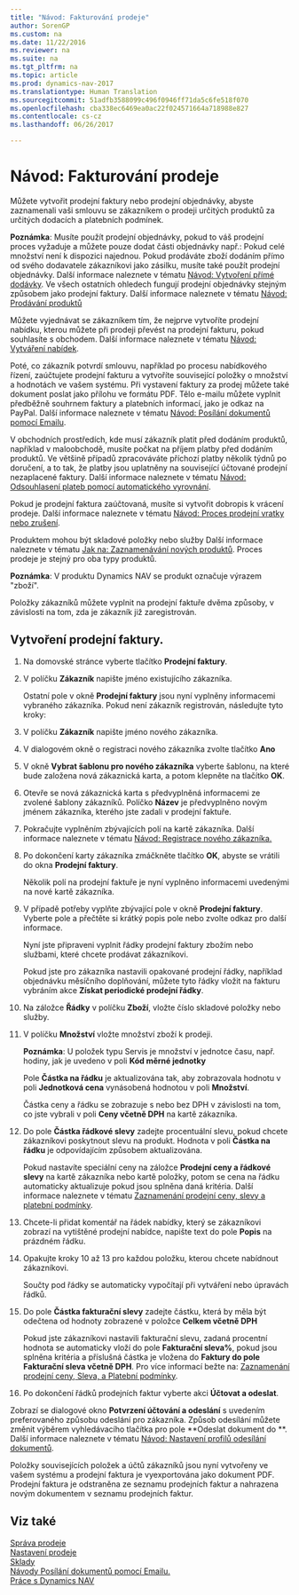 ```yaml
---
title: "Návod: Fakturování prodeje"
author: SorenGP
ms.custom: na
ms.date: 11/22/2016
ms.reviewer: na
ms.suite: na
ms.tgt_pltfrm: na
ms.topic: article
ms.prod: dynamics-nav-2017
ms.translationtype: Human Translation
ms.sourcegitcommit: 51adfb3588099c496f0946ff71da5c6fe518f070
ms.openlocfilehash: cba338ec6469ea0ac22f024571664a718988e827
ms.contentlocale: cs-cz
ms.lasthandoff: 06/26/2017

---
```


# <a name="how-to-invoice-sales"></a>Návod: Fakturování prodeje

Můžete vytvořit prodejní faktury nebo prodejní objednávky, abyste zaznamenali vaši smlouvu se zákazníkem o prodeji určitých produktů za určitých dodacích a platebních podmínek.

**Poznámka**: Musíte použít prodejní objednávky, pokud to váš prodejní proces vyžaduje a můžete pouze dodat části objednávky např.: Pokud celé množství není k dispozici najednou. Pokud prodáváte zboží dodáním přímo od svého dodavatele zákazníkovi jako zásilku, musíte také použít prodejní objednávky. Další informace naleznete v tématu [Návod: Vytvoření přímé dodávky](sales-how-drop-shipment.md). Ve všech ostatních ohledech fungují prodejní objednávky stejným způsobem jako prodejní faktury. Další informace naleznete v tématu [Návod: Prodávání produktů](sales-how-sell-products.md)

Můžete vyjednávat se zákazníkem tím, že nejprve vytvoříte prodejní nabídku, kterou můžete při prodeji převést na prodejní fakturu, pokud souhlasíte s obchodem. Další informace naleznete v tématu [Návod: Vytváření nabídek](sales-how-make-offers.md).

Poté, co zákazník potvrdí smlouvu, například po procesu nabídkového řízení, zaúčtujete prodejní fakturu a vytvoříte související položky o množství a hodnotách ve vašem systému. Při vystavení faktury za prodej můžete také dokument poslat jako přílohu ve formátu PDF. Tělo e-mailu můžete vyplnit předběžně souhrnem faktury a platebních informací, jako je odkaz na PayPal. Další informace naleznete v tématu [Návod: Posílání dokumentů pomocí Emailu](ui-how-send-documents-email.md).

V obchodních prostředích, kde musí zákazník platit před dodáním produktů, například v maloobchodě, musíte počkat na příjem platby před dodáním produktů. Ve většině případů zpracováváte příchozí platby několik týdnů po doručení, a to tak, že platby jsou uplatněny na související účtované prodejní nezaplacené faktury. Další informace naleznete v tématu [Návod: Odsouhlasení plateb pomocí automatického vyrovnání](receivables-how-reconcile-payments-auto-application.md).

Pokud je prodejní faktura zaúčtovaná, musíte si vytvořit dobropis k vrácení prodeje. Další informace naleznete v tématu [Návod: Proces prodejní vratky nebo zrušení](sales-how-process-sales-returns-cancellations.md).

Produktem mohou být skladové položky nebo služby Další informace naleznete v tématu [Jak na: Zaznamenávání nových produktů](inventory-how-register-new-products.md). Proces prodeje je stejný pro oba typy produktů.

**Poznámka**: V produktu Dynamics NAV se produkt označuje výrazem "zboží".

Položky zákazníků můžete vyplnit na prodejní faktuře dvěma způsoby, v závislosti na tom, zda je zákazník již zaregistrován.

## <a name="to-create-a-sales-invoice"></a>Vytvoření prodejní faktury.
1. Na domovské stránce vyberte tlačítko **Prodejní faktury**.  
3. V políčku **Zákazník** napište jméno existujícího zákazníka.

    Ostatní pole v okně **Prodejní faktury** jsou nyní vyplněny informacemi vybraného zákazníka. Pokud není zákazník registrován, následujte tyto kroky:
4. V políčku **Zákazník** napište jméno nového zákazníka.
5. V dialogovém okně o registraci nového zákazníka zvolte tlačítko **Ano**
6. V okně **Vybrat šablonu pro nového zákazníka** vyberte šablonu, na které bude založena nová zákaznická karta, a potom klepněte na tlačítko **OK**.
7. Otevře se nová zákaznická karta s předvyplněná informacemi ze zvolené šablony zákazníků. Políčko **Název** je předvyplněno novým jménem zákazníka, kterého jste zadali v prodejní faktuře.
8. Pokračujte vyplněním zbývajících polí na kartě zákazníka. Další informace naleznete v tématu [Návod: Registrace nového zákazníka.](sales-how-register-new-customers.md)  
9. Po dokončení karty zákazníka zmáčkněte tlačítko **OK**, abyste se vrátili do okna **Prodejní faktury**.

    Několik polí na prodejní faktuře je nyní vyplněno informacemi uvedenými na nové kartě zákazníka.
10. V případě potřeby vyplňte zbývající pole v okně **Prodejní faktury**. Vyberte pole a přečtěte si krátký popis pole nebo zvolte odkaz pro další informace.

    Nyní jste připraveni vyplnit řádky prodejní faktury zbožím nebo službami, které chcete prodávat zákazníkovi.

    Pokud jste pro zákazníka nastavili opakované prodejní řádky, například objednávku měsíčního doplňování, můžete tyto řádky vložit na fakturu vybráním akce **Získat periodické prodejní řádky**.
11. Na záložce **Řádky** v políčku **Zboží**, vložte číslo skladové položky nebo služby.  
12. V políčku **Množství** vložte množství zboží k prodeji.

    **Poznámka**: U položek typu Servis je množství v jednotce času, např. hodiny, jak je uvedeno v poli **Kód měrné jednotky**

    Pole **Částka na řádku** je aktualizována tak, aby zobrazovala hodnotu v poli **Jednotková cena** vynásobená hodnotou v poli **Množství**.

    Částka ceny a řádku se zobrazuje s nebo bez DPH v závislosti na tom, co jste vybrali v poli **Ceny včetně DPH** na kartě zákazníka.
13. Do pole **Částka řádkové slevy** zadejte procentuální slevu, pokud chcete zákazníkovi poskytnout slevu na produkt. Hodnota v poli **Částka na řádku** je odpovídajícím způsobem aktualizována.

    Pokud nastavíte speciální ceny na záložce **Prodejní ceny a řádkové slevy** na kartě zákazníka nebo kartě položky, potom se cena na řádku automaticky aktualizuje pokud jsou splněna daná kritéria. Další informace naleznete v tématu [Zaznamenání prodejní ceny, slevy a platební podmínky](sales-how-record-sales-price-discount-payment-agreements.md).
14. Chcete-li přidat komentář na řádek nabídky, který se zákazníkovi zobrazí na vytištěné prodejní nabídce, napište text do pole **Popis** na prázdném řádku.  
15. Opakujte kroky 10 až 13 pro každou položku, kterou chcete nabídnout zákazníkovi.

    Součty pod řádky se automaticky vypočítají při vytváření nebo úpravách řádků.
16. Do pole **Částka fakturační slevy** zadejte částku, která by měla být odečtena od hodnoty zobrazené v položce **Celkem včetně DPH**

    Pokud jste zákazníkovi nastavili fakturační slevu, zadaná procentní hodnota se automaticky vloží do pole **Fakturační sleva%**, pokud jsou splněna kritéria a příslušná částka je vložena do **Faktury do  pole Fakturační sleva včetně DPH**. Pro více informací bežte na: [Zaznamenání prodejní ceny, Sleva, a Platební podmínky](sales-how-record-sales-price-discount-payment-agreements.md).
17. Po dokončení řádků prodejních faktur vyberte akci **Účtovat a odeslat**.

Zobrazí se dialogové okno **Potvrzení účtování a odeslání** s uvedením preferovaného způsobu odeslání pro zákazníka. Způsob odesílání můžete změnit výběrem vyhledávacího tlačítka pro pole **Odeslat dokument do **. Další informace naleznete v tématu [Návod: Nastavení profilů odesílání dokumentů](sales-how-setup-document-send-profiles.md).

Položky souvisejících položek a účtů zákazníků jsou nyní vytvořeny ve vašem systému a prodejní faktura je vyexportována jako dokument PDF. Prodejní faktura je odstraněna ze seznamu prodejních faktur a nahrazena novým dokumentem v seznamu prodejních faktur.

## <a name="see-also"></a>Viz také  
[Správa prodeje](sales-manage-sales.md)  
[Nastavení prodeje](sales-setup-sales.md)  
[Sklady](inventory-manage-inventory.md)    
[Návody Posílání dokumentů pomocí Emailu.](ui-how-send-documents-email.md)  
[Práce s Dynamics NAV](ui-work-product.md)

